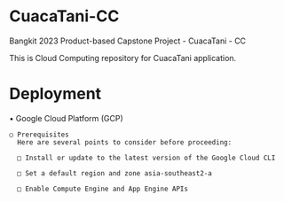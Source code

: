 # CuacaTani-CC
Bangkit 2023 Product-based Capstone Project - CuacaTani - CC

This is Cloud Computing repository for CuacaTani application.

# Deployment
• Google Cloud Platform (GCP)

    ○ Prerequisites
      Here are several points to consider before proceeding:
      
      □ Install or update to the latest version of the Google Cloud CLI
      
      □ Set a default region and zone asia-southeast2-a
      
      □ Enable Compute Engine and App Engine APIs

